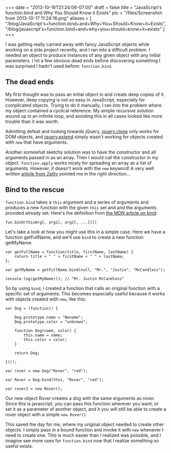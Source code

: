 
+++
date = "2013-10-16T21:24:06-07:00"
draft = false
title = "JavaScript's function.bind and Why You Should Know it Exists"
pic = "/files/Screenshot from 2013-10-17 11:24:16.png"
aliases = [
  "/blog/JavaScript's+function.bind+and+Why+You+Should+Know+it+Exists",
  "/blog/javascript's+function.bind+and+why+you+should+know+it+exists"
]
+++

<p>I was getting really carried away with fancy JavaScript objects while working on a side project recently, and I ran into a difficult problem.  I needed an object to produce instances of any given object with any initial parameters.  I hit a few obvious dead ends before discovering something I was surprised I hadn't used before: <code>function.bind</code>.</p>

<h2 id="thedeadends">The dead ends</h2>

<p>My first thought was to pass an initial object in and create deep copies of it.  However, deep copying is not so easy in JavaScript, especially for complicated objects.  Trying to do it manually, I ran into the problem where my object contained a cyclical reference.  My simple recursive solution wound up in an infinite loop, and avoiding this in all cases looked like more trouble than it was worth.</p>

<p>Admitting defeat and looking towards jQuery, <a href="http://api.jquery.com/clone/">jquery.clone</a> only works for DOM objects, and <a href="http://api.jquery.com/jQuery.extend/">jquery.extend</a> simply wasn't working for objects created with <code>new</code> that have arguments.</p>

<p>Another somewhat sketchy solution was to have the constructor and all arguments passed in as an array.  Then I would call the constructor in my object.  <code>function.apply</code> works nicely for spreading an array as a list of arguments.  However, it doesn't work with the <code>new</code> keyword!  A very well written <a href="http://www.2ality.com/2011/08/spreading.html">article from 2ality</a> pointed me in the right direction...</p>

<h2 id="bindtotherescue">Bind to the rescue</h2>

<p><code>function.bind</code> takes a <code>this</code> argument and a series of arguments and produces a new function with the given <code>this</code> set and and the arguments provided already set.  Here's the definition from <a href="https://developer.mozilla.org/en-US/docs/Web/JavaScript/Reference/Global_Objects/Function/bind">the MDN article on bind</a>:</p>

<pre><code>fun.bind(thisArg[, arg1[, arg2[, ...]]])
</code></pre>

<p>Let's take a look at how you might use this in a simple case.  Here we have a function getFullName, and we'll use <code>bind</code> to create a new function getMyName.</p>

<pre><code>var getFullName = function(title, firstName, lastName) {
    return title + " " + firstName + " " + lastName;
};

var getMyName = getFullName.bind(null, "Mr.", "Justin", "McCandless");

console.log(getMyName()); // "Mr. Justin McCandless"
</code></pre>

<p>So by using <code>bind</code>, I created a function that calls an original function with a specific set of arguments.  This becomes especially useful because it works with objects created with <code>new</code>, like this:</p>

<pre><code>var Dog = (function() {

    Dog.prototype.name = "Noname";
    Dog.prototype.color = "unknown";

    function Dog(name, color) {
        this.name = name;
        this.color = color;
    }

    return Dog;

})();

var rover = new Dog("Rover", "red");

var Rover = Dog.bind(this, "Rover", "red");

var rover2 = new Rover();
</code></pre>

<p>Our new object Rover creates a dog with the same arguments as rover.  Since this is javascript, you can pass this function wherever you want, or set it as a parameter of another object, and it you will still be able to create a rover object with a simple <code>new Rover()</code>.</p>

<p>This saved the day for me, where my original object needed to create other objects.  I simply pass in a bound function and invoke it with <code>new</code> whenever I need to create one.  This is much easier than I realized was possible, and I imagine see more uses for <code>function.bind</code> now that I realize something so useful exists.</p>